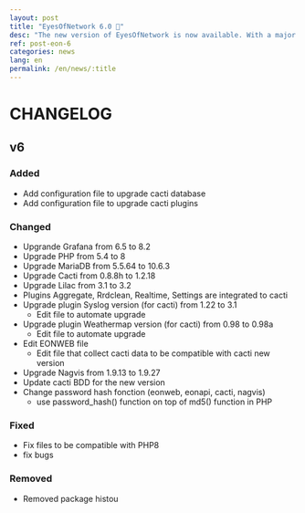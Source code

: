 ```yaml
---
layout: post
title: "EyesOfNetwork 6.0 🎉"
desc: "The new version of EyesOfNetwork is now available. With a major update of PHP8."
ref: post-eon-6
categories: news
lang: en
permalink: /en/news/:title
---
```


# CHANGELOG

## v6

### Added
* Add configuration file to upgrade cacti database
* Add configuration file to upgrade cacti plugins

### Changed
* Upgrande Grafana from 6.5 to 8.2
* Upgrade PHP from 5.4 to 8
* Upgrade MariaDB from 5.5.64 to 10.6.3
* Upgrade Cacti from 0.8.8h to 1.2.18
* Upgrade Lilac from 3.1 to 3.2
*  Plugins Aggregate, Rrdclean, Realtime, Settings are integrated to cacti
  * Upgrade plugin Syslog version (for cacti) from 1.22 to 3.1
    * Edit file to automate upgrade
  * Upgrade plugin Weathermap version (for cacti) from 0.98 to 0.98a
    * Edit file to automate upgrade
* Edit EONWEB file
  * Edit file that collect cacti data to be compatible with cacti new version
* Upgrade Nagvis from 1.9.13 to 1.9.27
* Update cacti BDD for the new version
* Change password hash fonction (eonweb, eonapi, cacti, nagvis)
  * use password_hash() function on top of md5() function in PHP
  
### Fixed
* Fix files to be compatible with PHP8
* fix bugs

### Removed
* Removed package histou
